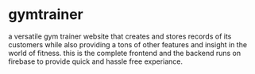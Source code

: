 # gymtrainer

a versatile gym trainer website that creates and stores records of its customers while also providing a tons of other features and insight in the world of fitness.
this is the complete frontend and the backend runs on firebase to provide quick and hassle free experiance.

